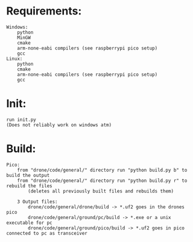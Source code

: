 # Requirements:
    Windows:
        python
        MinGW
        cmake
        arm-none-eabi compilers (see raspberrypi pico setup)
        gcc
    Linux:
        python
        cmake
        arm-none-eabi compilers (see raspberrypi pico setup)
        gcc

# Init:
    run init.py
    (Does not reliably work on windows atm)

# Build:
    Pico:
        from "drone/code/general/" directory run "python build.py b" to build the output
        from "drone/code/general/" directory run "python build.py r" to rebuild the files 
            (deletes all previously built files and rebuilds them)

        3 Output files:
            drone/code/general/drone/build -> *.uf2 goes in the drones pico
            drone/code/general/ground/pc/build -> *.exe or a unix executable for pc
            drone/code/general/ground/pico/build -> *.uf2 goes in pico connected to pc as transceiver

<!--
drone/code/pico/*:
    This is where some tests for the pico and the pico-sdk are

drone/code/general/communications/nrf24:
    communications is the subproject for the communications between pc/drone
    nrf24 is the library that provides for a way to send data using nrf24 modules
    and the pico

nrf24:
    This is how the module should be wired https://coffeebreakpoint.com/wp-content/uploads/2021/05/pico-nrf24L01_wiring-768x763.png.
    
pico read timouts are an issue. The nrf24 read on the pico transceiver times out.
Both pico seem to be stuck on read to make this happen. Need to sync better somehow.
        
TODO:
OpenGL implementation (need to do all the rendering again)
    - depth buffer to get actual sides instead of lines
    - better model
    - maybe some lighting to get a sense of the orientation
this shouldnt be that hard but it sounds like a lot so I will take a day

Better cmake setup

Everything math related needs to be handled by glm (vectors, matrices) -> get
rid of my math code

transmissions per second needs to be averaged and updated every second or something so its actually readable

make FloatBytes something other than a union. Union is too breakable.

Windows compatibility (done?):
    connection.h/.c
    groundreceiver (path_to_port only)
    build scripts/git script
        make all scripts in python

Foamboard frame

Pico hat maximal 10 Mhz übertragungsrate also nicht ausreichend für video.
-->
